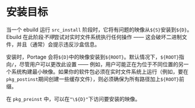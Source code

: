 # 安装目标

当一个 ebuild 运行 `src_install` 阶段时，它将有问题的映像从`${S}`安装到`${D}`。Ebuild 在此阶段*不得*尝试对实时文件系统执行任何操作 —— 这会破坏二进制文件，并且（通常）会提示违反沙盒信息。

安装时，Portage 会将`${D}`中的映像安装到`${ROOT}`。默认情况下，`${ROOT}`指向`/`，尽管用户可以更改此设置 —— 例如，用户可能正在为位于不同位置的另一个系统构建最小映像。如果你的软件包必须在实时文件系统上运行（例如，要在`pkg_postinst`期间创建一些缓存文件），则必须确保为所有路径加上`${ROOT}`前缀。

在 `pkg_preinst` 中，可以在`"\${D}"`下访问要安装的映像。
